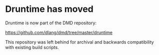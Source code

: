 # Druntime has moved

Druntime is now part of the DMD repository:

https://github.com/dlang/dmd/tree/master/druntime

This repository was left behind for archival and backwards compatibility with existing build scripts.
